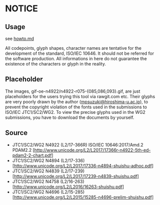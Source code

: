 NOTICE
======

Usage
-----
see [howto.md](howto.md)

All codepoints, glyph shapes, character names are
tentative for the development of the standard,
ISO/IEC 10646. It should not be referred for the
software production.
All informations in here do not guarantee the
existence of the characters or glyph in the reality.

Placeholder
-----------

The images, gif-oe-n4922/n4922-r075-{085,086,093}.gif,
are just placeholders for the users trying this tool
via rawgit.com etc. Their glyphs are very poorly drawn
by the author (mpsuzuki@hiroshima-u.ac.jp), to prevent
the copyright violation of the fonts used in the
submissions to ISO/IEC JTC1/SC2/WG2. To view the precise
glyphs used in the WG2 submissions, you have to download
the documents by yourself.

Source
------

* JTC1/SC2/WG2 N4922 (L2/17-366R) ISO/IEC 10646:2017/Amd.2 PDAM2.2 [http://www.unicode.org/L2/L2017/17366r-n4922-5th-ed-pdam2-2-chart.pdf]
* JTC1/SC2/WG2 N4894 (L2/17-336) [http://www.unicode.org/L2/L2017/17336-n4894-shuishu-adhoc.pdf]
* JTC1/SC2/WG2 N4839 (L2/17-239) [http://www.unicode.org/L2/L2017/17239-n4839-shuishu.pdf]
* JTC1/SC2/WG2 N4758 (L2/16-263) [http://www.unicode.org/L2/L2016/16263-shuishu.pdf]
* JTC1/SC2/WG2 N4696 (L2/15-285) [http://www.unicode.org/L2/L2015/15285-n4696-prelim-shuishu.pdf]
